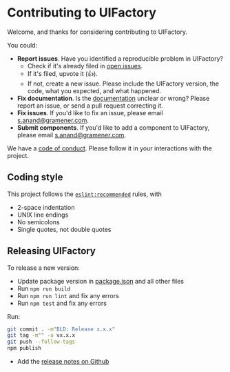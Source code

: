 # Contributing to UIFactory

Welcome, and thanks for considering contributing to UIFactory.

You could:

- **Report issues**. Have you identified a reproducible problem in UIFactory?
  - Check if it's already filed in [open issues](https://github.com/gramener/uifactory/issues/).
  - If it's filed, upvote it (👍).
  - If not, create a new issue. Please include the UIFactory version, the code, what you expected, and what happened.
- **Fix documentation**. Is the [documentation](https://github.com/gramener/uifactory/tree/master/docs/) unclear or wrong? Please report an issue, or send a pull request correcting it.
- **Fix issues**. If you'd like to fix an issue, please email <s.anand@gramener.com>.
- **Submit components**. If you'd like to add a component to UIFactory, please email <s.anand@gramener.com>.

We have a [code of conduct](CODE_OF_CONDUCT.md). Please follow it in your interactions with the project.


<!--
## TODO: Architecture
-->

## Coding style

This project follows the [`eslint:recommended`](https://eslint.org/docs/rules/) rules, with

- 2-space indentation
- UNIX line endings
- No semicolons
- Single quotes, not double quotes

## Releasing UIFactory

To release a new version:

- Update package version in [package.json](package.json) and all other files
- Run `npm run build`
- Run `npm run lint` and fix any errors
- Run `npm test` and fix any errors

Run:

```bash
git commit . -m"BLD: Release x.x.x"
git tag -m"" -a vx.x.x
git push --follow-tags
npm publish
```

- Add the [release notes on Github](https://github.com/gramener/uifactory/releases/new)

